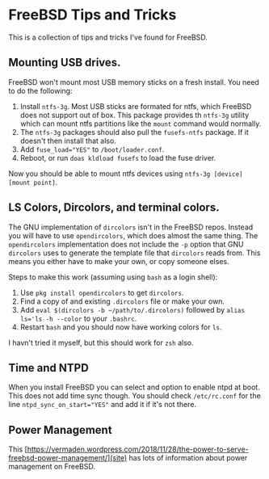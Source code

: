 # FreeBSD Tips and Tricks

This is a collection of tips and tricks I've found for FreeBSD.

## Mounting USB drives.

FreeBSD won't mount most USB memory sticks on a fresh install. You need to do
the following:

1. Install `ntfs-3g`. Most USB sticks are formated for ntfs, which FreeBSD does not support out of box. This package provides th `ntfs-3g` utility which can mount ntfs partitions like the `mount` command would normally.
1. The `ntfs-3g` packages should also pull the `fusefs-ntfs` package.  If it doesn't then install that also. 
1. Add `fuse_load="YES"` to `/boot/loader.conf`.
1. Reboot, or run `doas kldload fusefs` to load the fuse driver.

Now you should be able to mount ntfs devices using `ntfs-3g [device] [mount point]`.

## LS Colors, Dircolors, and terminal colors.

The GNU implementation of `dircolors` isn't in the FreeBSD repos. Instead you will have to use `opendircolors`, which does almost the same thing. The `opendircolors` implementation does not include the `-p` option that GNU `dircolors` uses to generate the template file that `dircolors` reads from. This means you either have to make your own, or copy someone elses.

Steps to make this work (assuming using `bash` as a login shell):

1. Use `pkg install opendircolors` to get `dircolors`.
1. Find a copy of and existing `.dircolors` file or make your own.
1. Add `eval $(dircolors -b ~/path/to/.dircolors)` followed by `alias ls='ls -h --color` to your `.bashrc`.
1. Restart `bash` and you should now have working colors for `ls`.

I havn't tried it myself, but this should work for `zsh` also.

## Time and NTPD

When you install FreeBSD you can select and option to enable ntpd at boot.  This does not add time sync though.  You should check `/etc/rc.conf` for the line `ntpd_sync_on_start="YES"` and add it if it's not there.

## Power Management

This [https://vermaden.wordpress.com/2018/11/28/the-power-to-serve-freebsd-power-management/](site) has lots of information about power management on FreeBSD.
